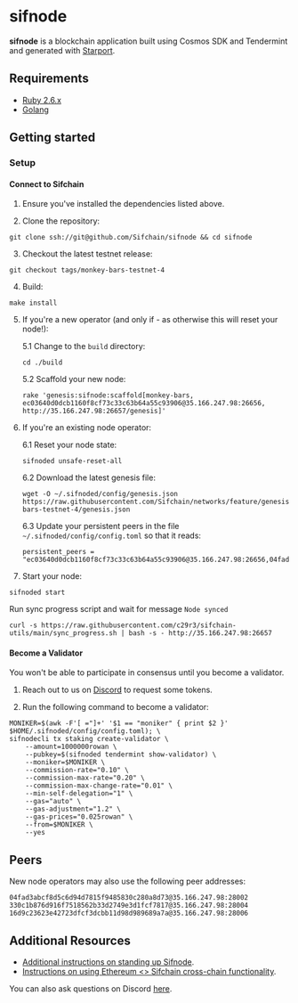 # sifnode

**sifnode** is a blockchain application built using Cosmos SDK and Tendermint and generated with [Starport](https://github.com/tendermint/starport).

## Requirements

- [Ruby 2.6.x](https://www.ruby-lang.org/en/documentation/installation)
- [Golang](https://golang.org/doc/install)

## Getting started

### Setup

#### Connect to Sifchain

1. Ensure you've installed the dependencies listed above.

2. Clone the repository:

```
git clone ssh://git@github.com/Sifchain/sifnode && cd sifnode
```

3. Checkout the latest testnet release:

```
git checkout tags/monkey-bars-testnet-4
```

4. Build:

```
make install
```

5. If you're a new operator (and only if - as otherwise this will reset your node!): 

    5.1 Change to the `build` directory:

    ```
    cd ./build
    ```

    5.2 Scaffold your new node:
    
    ```
    rake 'genesis:sifnode:scaffold[monkey-bars, ec03640d0dcb1160f8cf73c33c63b64a55c93906@35.166.247.98:26656, http://35.166.247.98:26657/genesis]'
    ```

6. If you're an existing node operator:

    6.1 Reset your node state:
    
    ```
    sifnoded unsafe-reset-all
    ```

    6.2 Download the latest genesis file:

    ```
    wget -O ~/.sifnoded/config/genesis.json https://raw.githubusercontent.com/Sifchain/networks/feature/genesis/testnet/monkey-bars-testnet-4/genesis.json
    ```
   
    6.3 Update your persistent peers in the file `~/.sifnoded/config/config.toml` so that it reads: 

    ```
    persistent_peers = "ec03640d0dcb1160f8cf73c33c63b64a55c93906@35.166.247.98:26656,04fad3abcf8d5c6d94d7815f9485830c280a8d73@35.166.247.98:28002,330c1b876d916f7518562b33d2749e3d1fcf7817@35.166.247.98:28004,16d9c23623e42723dfcf3dcbb11d98d989689a7a@35.166.247.98:28006"
    ```

7. Start your node:

```
sifnoded start
```

Run sync progress script and wait for message `Node synced`  

```
curl -s https://raw.githubusercontent.com/c29r3/sifchain-utils/main/sync_progress.sh | bash -s - http://35.166.247.98:26657
```


#### Become a Validator

You won't be able to participate in consensus until you become a validator.

1. Reach out to us on [Discord](https://discord.gg/3gQsRvjsRx) to request some tokens.

2. Run the following command to become a validator: 

```
MONIKER=$(awk -F'[ ="]+' '$1 == "moniker" { print $2 }' $HOME/.sifnoded/config/config.toml); \
sifnodecli tx staking create-validator \
    --amount=1000000rowan \
    --pubkey=$(sifnoded tendermint show-validator) \
    --moniker=$MONIKER \
    --commission-rate="0.10" \
    --commission-max-rate="0.20" \
    --commission-max-change-rate="0.01" \
    --min-self-delegation="1" \
    --gas="auto" \
    --gas-adjustment="1.2" \
    --gas-prices="0.025rowan" \
    --from=$MONIKER \
    --yes
```

## Peers

New node operators may also use the following peer addresses:

```
04fad3abcf8d5c6d94d7815f9485830c280a8d73@35.166.247.98:28002
330c1b876d916f7518562b33d2749e3d1fcf7817@35.166.247.98:28004
16d9c23623e42723dfcf3dcbb11d98d989689a7a@35.166.247.98:28006
```

## Additional Resources

- [Additional instructions on standing up Sifnode](https://www.youtube.com/watch?v=1kjdjCEcYak&feature=youtu.be&ab_channel=utx0_).
- [Instructions on using Ethereum <> Sifchain cross-chain functionality](https://youtu.be/r81NQLxMers).

You can also ask questions on Discord [here](https://discord.com/invite/zZTYnNG).
